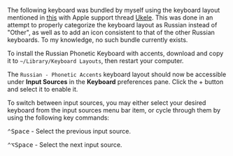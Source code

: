 The following keyboard was bundled by myself using the keyboard layout mentioned in [this](https://discussions.apple.com/thread/6586998?start=0&tstart=0) with Apple support thread [Ukele](http://scripts.sil.org/cms/scripts/page.php?site_id=nrsi&id=ukelele). This was done in an attempt to properly categorize the keyboard layout as Russian instead of "Other", as well as to add an icon consistent to that of the other Russian keyboards. To my knowledge, no such bundle currently exists.

To install the Russian Phonetic Keyboard with accents, download and copy it to `~/Library/Keyboard Layouts`, then restart your computer.

The `Russian - Phonetic Accents` keyboard layout should now be accessible under **Input Sources** in the **Keyboard** preferences pane. Click the + button and select it to enable it.

To switch between input sources, you may either select your desired keyboard from the input sources menu bar item, or cycle through them by using the following key commands:

<kbd>⌃</kbd><kbd>Space</kbd> - Select the previous input source.

<kbd>⌃</kbd><kbd>⌥</kbd><kbd>Space</kbd> - Select the next input source.

